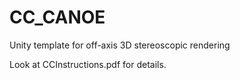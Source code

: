 # CC_CANOE
Unity template for off-axis 3D stereoscopic rendering

Look at CCInstructions.pdf for details.
